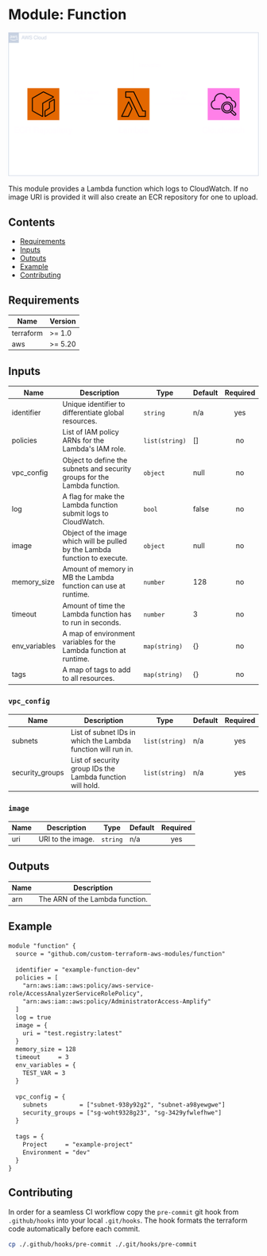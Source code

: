 # Module: Function

![Function visualized](.github/diagrams/function-transparent.png)

This module provides a Lambda function which logs to CloudWatch. If no image URI is provided it will also create an ECR repository for one to upload.

## Contents

- [Requirements](#requirements)
- [Inputs](#inputs)
- [Outputs](#outputs)
- [Example](#example)
- [Contributing](#contributing)

## Requirements

| Name      | Version |
| --------- | ------- |
| terraform | >= 1.0  |
| aws       | >= 5.20 |

## Inputs

| Name          | Description                                                                 | Type           | Default | Required |
| ------------- | --------------------------------------------------------------------------- | -------------- | ------- | :------: |
| identifier    | Unique identifier to differentiate global resources.                        | `string`       | n/a     |   yes    |
| policies      | List of IAM policy ARNs for the Lambda's IAM role.                          | `list(string)` | []      |    no    |
| vpc_config    | Object to define the subnets and security groups for the Lambda function.   | `object`       | null    |    no    |
| log           | A flag for make the Lambda function submit logs to CloudWatch.              | `bool`         | false   |    no    |
| image         | Object of the image which will be pulled by the Lambda function to execute. | `object`       | null    |    no    |
| memory_size   | Amount of memory in MB the Lambda function can use at runtime.              | `number`       | 128     |    no    |
| timeout       | Amount of time the Lambda function has to run in seconds.                   | `number`       | 3       |    no    |
| env_variables | A map of environment variables for the Lambda function at runtime.          | `map(string)`  | {}      |    no    |
| tags          | A map of tags to add to all resources.                                      | `map(string)`  | {}      |    no    |

### `vpc_config`

| Name            | Description                                                  | Type           | Default | Required |
| --------------- | ------------------------------------------------------------ | -------------- | ------- | :------: |
| subnets         | List of subnet IDs in which the Lambda function will run in. | `list(string)` | n/a     |   yes    |
| security_groups | List of security group IDs the Lambda function will hold.    | `list(string)` | n/a     |   yes    |

### `image`

| Name | Description       | Type     | Default | Required |
| ---- | ----------------- | -------- | ------- | :------: |
| uri  | URI to the image. | `string` | n/a     |   yes    |

## Outputs

| Name | Description                     |
| ---- | ------------------------------- |
| arn  | The ARN of the Lambda function. |

## Example

```hcl
module "function" {
  source = "github.com/custom-terraform-aws-modules/function"

  identifier = "example-function-dev"
  policies = [
    "arn:aws:iam::aws:policy/aws-service-role/AccessAnalyzerServiceRolePolicy",
    "arn:aws:iam::aws:policy/AdministratorAccess-Amplify"
  ]
  log = true
  image = {
    uri = "test.registry:latest"
  }
  memory_size = 128
  timeout     = 3
  env_variables = {
    TEST_VAR = 3
  }

  vpc_config = {
    subnets         = ["subnet-938y92g2", "subnet-a98yewgwe"]
    security_groups = ["sg-woht9328g23", "sg-3429yfwlefhwe"]
  }

  tags = {
    Project     = "example-project"
    Environment = "dev"
  }
}
```

## Contributing

In order for a seamless CI workflow copy the `pre-commit` git hook from `.github/hooks` into your local `.git/hooks`. The hook formats the terraform code automatically before each commit.

```bash
cp ./.github/hooks/pre-commit ./.git/hooks/pre-commit
```
